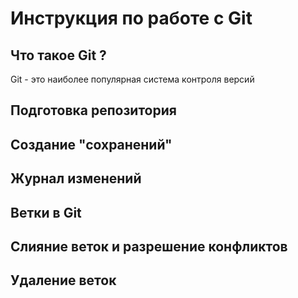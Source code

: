 # Инструкция по работе с Git

## Что такое Git ?
Git - это наиболее популярная система контроля версий
## Подготовка репозитория

## Создание "сохранений"

## Журнал изменений

## Ветки в Git

## Слияние веток и разрешение конфликтов

## Удаление веток
